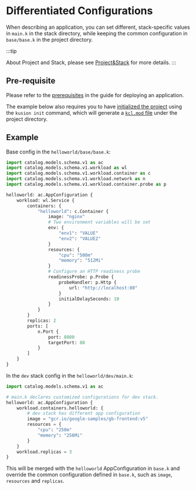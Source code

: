 # Differentiated Configurations

When describing an application, you can set different, stack-specific values in `main.k` in the stack directory, while keeping the common configuration in `base/base.k` in the project directory.

:::tip

About Project and Stack, please see [Project&Stack](/user_docs/concepts/glossary.md) for more details.
:::

## Pre-requisite
Please refer to the [prerequisites](1-deploy-application.md#prerequisites) in the guide for deploying an application.

The example below also requires you to have [initialized the project](1-deploy-application.md#initializing) using the `kusion init` command, which will generate a [`kcl.mod` file](1-deploy-application.md#kclmod) under the project directory.

## Example
Base config in the `helloworld/base/base.k`:
```py
import catalog.models.schema.v1 as ac
import catalog.models.schema.v1.workload as wl
import catalog.models.schema.v1.workload.container as c
import catalog.models.schema.v1.workload.network as n
import catalog.models.schema.v1.workload.container.probe as p

helloworld: ac.AppConfiguration {
    workload: wl.Service {
        containers: {
            "helloworld": c.Container {
                image: "nginx"
                # Two environment variables will be set
                env: {
                    "env1": "VALUE"
                    "env2": "VALUE2"
                }
                resources: {
                    "cpu": "500m"
                    "memory": "512Mi"
                }
                # Configure an HTTP readiness probe
                readinessProbe: p.Probe {
                    probeHandler: p.Http {
                        url: "http://localhost:80"
                    }
                    initialDelaySeconds: 10
                }
            }
        }
        replicas: 2
        ports: [
            n.Port {
                port: 8080
                targetPort: 80
            }
        ]
    }
}
```
In the `dev` stack config in the `helloworld/dev/main.k`:
```py
import catalog.models.schema.v1 as ac

# main.k declares customized configurations for dev stack.
helloworld: ac.AppConfiguration {
    workload.containers.helloworld: {
        # dev stack has different app configuration
        image = "gcr.io/google-samples/gb-frontend:v5"
        resources = {
            "cpu": "250m"
            "memory": "256Mi"
        }
    }
    workload.replicas = 3
}
```

This will be merged with the `helloworld` AppConfiguration in `base.k` and override the common configuration defined in `base.k`, such as `image`, `resources` and `replicas`.
